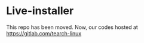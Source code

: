 # Live-installer

This repo has been moved. Now, our codes hosted at https://gitlab.com/tearch-linux
